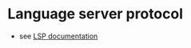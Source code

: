 # Language server protocol

* see [LSP documentation](https://learn.microsoft.com/en-us/visualstudio/extensibility/language-server-protocol?view=vs-2022)
